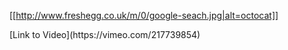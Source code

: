  
 [[http://www.freshegg.co.uk/m/0/google-seach.jpg|alt=octocat]]
 <p>
 [Link to Video](https://vimeo.com/217739854)
